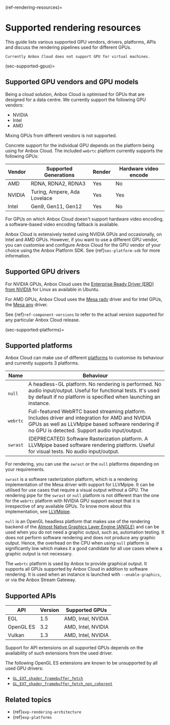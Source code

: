 (ref-rendering-resources)=
# Supported rendering resources

This guide lists various supported GPU vendors, drivers, platforms, APIs and discuss the rendering pipelines used for different GPUs.

```{important}
Currently Anbox Cloud does not support GPU for virtual machines.
```

(sec-supported-gpus)=
## Supported GPU vendors and GPU models

Being a cloud solution, Anbox Cloud is optimised for GPUs that are designed for a data centre. We currently support the following GPU vendors:

* NVIDIA
* Intel
* AMD

Mixing GPUs from different vendors is not supported.

Concrete support for the individual GPU depends on the platform being using for Anbox Cloud. The included `webrtc` platform currently supports the following GPUs:

| Vendor | Supported Generations        | Render | Hardware video encode  |
|--------|------------------------------|--------|------------------------|
| AMD    | RDNA, RDNA2, RDNA3           | Yes    | No                     |
| NVIDIA | Turing, Ampere, Ada Lovelace | Yes    | Yes                    |
| Intel  | Gen9, Gen11, Gen12           | Yes    | No                     |

For GPUs on which Anbox Cloud doesn't support hardware video encoding, a software-based video encoding fallback is available.

Anbox Cloud is extensively tested using NVIDIA GPUs and occasionally, on Intel and AMD GPUs. However, if you want to use a different GPU vendor, you can customise and configure Anbox Cloud for the GPU vendor of your choice using the Anbox Platform SDK. See {ref}`sec-platform-sdk` for more information.

## Supported GPU drivers

For NVIDIA GPUs, Anbox Cloud uses the [Enterprise Ready Driver (ERD) from NVIDIA](https://help.ubuntu.com/community/NvidiaDriversInstallation) for Linux as available in Ubuntu.

For AMD GPUs, Anbox Cloud uses the [Mesa radv](https://docs.mesa3d.org/drivers/radv.html) driver and for Intel GPUs, the [Mesa anv](https://docs.mesa3d.org/drivers/anv.html) driver.

See {ref}`ref-component-versions` to refer to the actual version supported for any particular Anbox Cloud release.

(sec-supported-platforms)=
## Supported platforms

Anbox Cloud can make use of different [platforms](https://canonical.github.io/anbox-cloud.github.com/latest/anbox-platform-sdk/) to customise its behaviour and currently supports 3 platforms.

| Name     	| Behaviour                                                                                                                                            	|
|----------	|-----------------------------------------------------------------------------------------------------------------------------------------------------	|
| `null`   	|  A headless-GL platform. No rendering is performed. No audio input/output. Useful for functional tests. It's used by default if no platform is specified when launching an instance.                                                                       	|
| `webrtc` 	| Full-featured WebRTC based streaming platform. Includes driver and integration for AMD and NVIDIA GPUs as well as LLVMpipe based software rendering if no GPU is detected.  Support audio input/output. |
| `swrast` 	| (DEPRECATED) Software Rasterization platform. A LLVMpipe based software rendering platform. Useful for visual tests. No audio input/output.    |

For rendering, you can use the `swrast` or the `null` platforms depending on your requirements.

`swrast` is a software rasterization platform, which is a rendering implementation of the Mesa driver with support for LLVMpipe. It can be utilised for use cases that require a visual output without a GPU. The rendering pipe for the `swrast` or `null` platform is not different than the one for the `webrtc` platform with NVIDIA GPU support except that it is irrespective of any available GPUs. To know more about this implementation, see [LLVMpipe](https://docs.mesa3d.org/drivers/llvmpipe.html).

`null` is an OpenGL headless platform that makes use of the rendering backend of the [Almost Native Graphics Layer Engine (ANGLE)](https://chromium.googlesource.com/angle/angle) and can be used when you do not need a graphic output, such as, automation testing. It does not perform software rendering and does not produce any graphic output. Hence, the overhead on the CPU when using `null` platform is significantly low which makes it a good candidate for all use cases where a graphic output is not necessary.

The `webrtc` platform is used by Anbox to provide graphical output. It supports all GPUs supported by Anbox Cloud in addition to software rendering. It is used when an instance is launched with `--enable-graphics`, or via the Anbox Stream Gateway.

## Supported APIs

| API        | Version | Supported GPUs     |
|------------|---------|--------------------|
| EGL        | 1.5     | AMD, Intel, NVIDIA |
| OpenGL ES  | 3.2     | AMD, Intel, NVIDIA |
| Vulkan     | 1.3     | AMD, Intel, NVIDIA |

Support for API extensions on all supported GPUs depends on the availability of such extensions from the used driver.

The following OpenGL ES extensions are known to be unsupported by all used GPU drivers:

* [`GL_EXT_shader_framebuffer_fetch`](https://registry.khronos.org/OpenGL/extensions/EXT/EXT_shader_framebuffer_fetch.txt)
* [`GL_EXT_shader_framebuffer_fetch_non_coherent`](https://registry.khronos.org/OpenGL/extensions/EXT/EXT_shader_framebuffer_fetch.txt)

## Related topics

* {ref}`exp-rendering-architecture`
* {ref}`exp-platforms`
